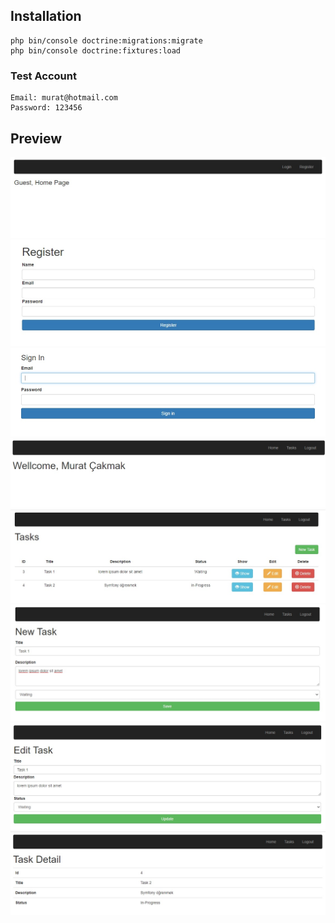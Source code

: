 ## Installation
```
php bin/console doctrine:migrations:migrate
php bin/console doctrine:fixtures:load
```
### Test Account
```
Email: murat@hotmail.com
Password: 123456
```

## Preview
![Guest Home](documents/guest_home.jpg)
![Register](documents/register.jpg)
![Login](documents/login.jpg)
![Admin Home](documents/admin_home.jpg)
![Tasks](documents/tasks.jpg)
![New Task](documents/new-task.jpg)
![Task Edit](documents/task-edit.jpg)
![Task Detail](documents/task-detail.jpg)


